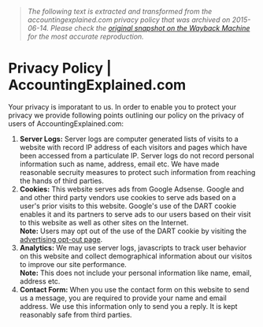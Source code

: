 > *The following text is extracted and transformed from the accountingexplained.com privacy policy that was archived on 2015-06-14. Please check the [original snapshot on the Wayback Machine](https://web.archive.org/web/20150614073231id_/http%3A//accountingexplained.com/privacy) for the most accurate reproduction.*

# Privacy Policy | AccountingExplained.com

Your privacy is imporatant to us. In order to enable you to protect your privacy we provide following points outlining our policy on the privacy of users of AccountingExplained.com:

  1. **Server Logs:** Server logs are computer generated lists of visits to a website with record IP address of each visitors and pages which have been accessed from a particulate IP. Server logs do not record personal information such as name, address, email etc. We have made reasonable secruity measures to protect such information from reaching the hands of third parties.
  2. **Cookies:** This website serves ads from Google Adsense. Google and and other third party vendors use cookies to serve ads based on a user's prior visits to this website. Google's use of the DART cookie enables it and its partners to serve ads to our users based on their visit to this website as well as other sites on the Internet.  
**Note:** Users may opt out of the use of the DART cookie by visiting the [advertising opt-out page](https://www.google.com/settings/ads/onweb/#display_optout).
  3. **Analytics:** We may use server logs, javascripts to track user behavior on this website and collect demographical information about our visitos to improve our site performance.  
**Note:** This does not include your personal information like name, email, address etc.
  4. **Contact Form:** When you use the contact form on this website to send us a message, you are required to provide your name and email address. We use this information only to send you a reply. It is kept reasonably safe from third parties.


